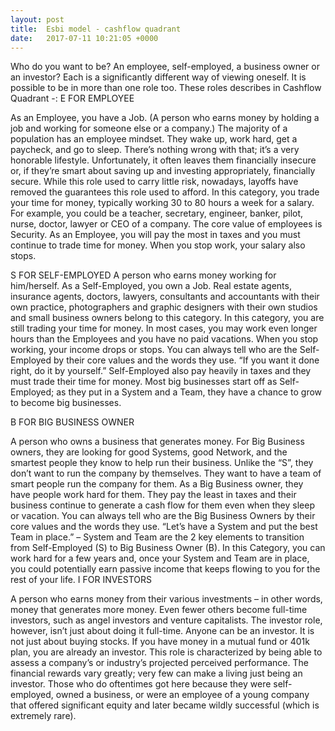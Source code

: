 ```yaml
---
layout: post
title:  Esbi model - cashflow quadrant
date:   2017-07-11 10:21:05 +0000
---
```



Who do you want to be? An employee, self-employed, a business owner or an investor?
Each is a significantly different way of viewing oneself. It is possible to be in more than one role too. These roles describes in Cashflow Quadrant -:
E FOR EMPLOYEE
 
As an Employee, you have a Job. (A person who earns money by holding a job and working for someone else or a company.)
The majority of a population has an employee mindset. They wake up, work hard, get a paycheck, and go to sleep. There’s nothing wrong with that; it’s a very honorable lifestyle. Unfortunately, it often leaves them financially insecure or, if they’re smart about saving up and investing appropriately, financially secure. While this role used to carry little risk, nowadays, layoffs have removed the guarantees this role used to afford. In this category, you trade your time for money, typically working 30 to 80 hours a week for a salary. For example, you could be a teacher, secretary, engineer, banker, pilot, nurse, doctor, lawyer or CEO of a company.
The core value of employees is Security.
As an Employee, you will pay the most in taxes and you must continue to trade time for money. When you stop work, your salary also stops.

S FOR SELF-EMPLOYED
A person who earns money working for him/herself.
As a Self-Employed, you own a Job. Real estate agents, insurance agents, doctors, lawyers, consultants and accountants with their own practice, photographers and graphic designers with their own studios and small business owners belong to this category.
In this category, you are still trading your time for money. In most cases, you may work even longer hours than the Employees and you have no paid vacations. When you stop working, your income drops or stops.
You can always tell who are the Self-Employed by their core values and the words they use. “If you want it done right, do it by yourself.”
Self-Employed also pay heavily in taxes and they must trade their time for money.
Most big businesses start off as Self-Employed; as they put in a System and a Team, they have a chance to grow to become big businesses.
 
B FOR BIG BUSINESS OWNER
 
A person who owns a business that generates money.
For Big Business owners, they are looking for good Systems, good Network, and the smartest people they know to help run their business.
Unlike the “S”, they don’t want to run the company by themselves. They want to have a team of smart people run the company for them.
As a Big Business owner, they have people work hard for them. They pay the least in taxes and their business continue to generate a cash flow for them even when they sleep or vacation.
You can always tell who are the Big Business Owners by their core values and the words they use.
“Let’s have a System and put the best Team in place.” – System and Team are the 2 key elements to transition from Self-Employed (S) to Big Business Owner (B).
In this Category, you can work hard for a few years and, once your System and Team are in place, you could potentially earn passive income that keeps flowing to you for the rest of your life.
I FOR INVESTORS
 
A person who earns money from their various investments – in other words, money that generates more money.
Even fewer others become full-time investors, such as angel investors and venture capitalists. The investor role, however, isn’t just about doing it full-time. Anyone can be an investor. It is not just about buying stocks. If you have money in a mutual fund or 401k plan, you are already an investor. This role is characterized by being able to assess a company’s or industry’s projected perceived performance. The financial rewards vary greatly; very few can make a living just being an investor. Those who do oftentimes got here because they were self-employed, owned a business, or were an employee of a young company that offered significant equity and later became wildly successful (which is extremely rare).
